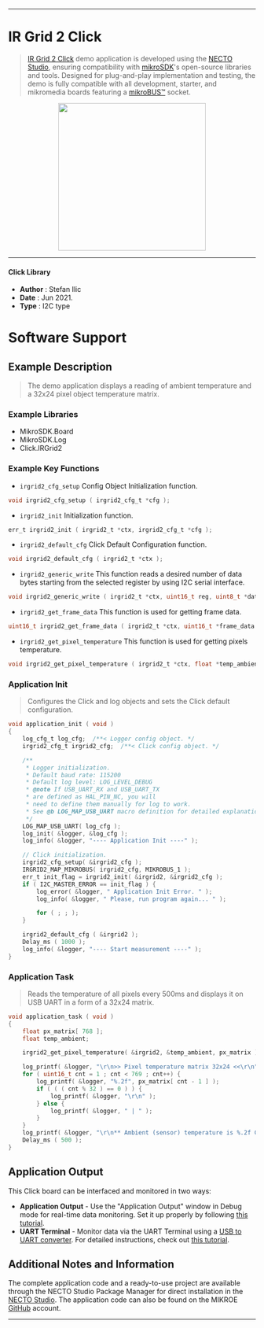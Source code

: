 
---
# IR Grid 2 Click

> [IR Grid 2 Click](https://www.mikroe.com/?pid_product=MIKROE-3194) demo application is developed using
the [NECTO Studio](https://www.mikroe.com/necto), ensuring compatibility with [mikroSDK](https://www.mikroe.com/mikrosdk)'s
open-source libraries and tools. Designed for plug-and-play implementation and testing, the demo is fully compatible with
all development, starter, and mikromedia boards featuring a [mikroBUS&trade;](https://www.mikroe.com/mikrobus) socket.

<p align="center">
  <img src="https://www.mikroe.com/?pid_product=MIKROE-3194&image=1" height=300px>
</p>

---

#### Click Library

- **Author**        : Stefan Ilic
- **Date**          : Jun 2021.
- **Type**          : I2C type

# Software Support

## Example Description

> The demo application displays a reading of ambient temperature and a 32x24 pixel object temperature matrix.

### Example Libraries

- MikroSDK.Board
- MikroSDK.Log
- Click.IRGrid2

### Example Key Functions

- `irgrid2_cfg_setup` Config Object Initialization function.
```c
void irgrid2_cfg_setup ( irgrid2_cfg_t *cfg );
```

- `irgrid2_init` Initialization function.
```c
err_t irgrid2_init ( irgrid2_t *ctx, irgrid2_cfg_t *cfg );
```

- `irgrid2_default_cfg` Click Default Configuration function.
```c
void irgrid2_default_cfg ( irgrid2_t *ctx );
```

- `irgrid2_generic_write` This function reads a desired number of data bytes starting from the selected register by using I2C serial interface.
```c
void irgrid2_generic_write ( irgrid2_t *ctx, uint16_t reg, uint8_t *data_buf, uint16_t len );
```

- `irgrid2_get_frame_data` This function is used for getting frame data.
```c
uint16_t irgrid2_get_frame_data ( irgrid2_t *ctx, uint16_t *frame_data );
```

- `irgrid2_get_pixel_temperature` This function is used for getting pixels temperature.
```c
void irgrid2_get_pixel_temperature ( irgrid2_t *ctx, float *temp_ambient, float *pixel_temp );
```

### Application Init

> Configures the Click and log objects and sets the Click default configuration.

```c
void application_init ( void ) 
{
    log_cfg_t log_cfg;  /**< Logger config object. */
    irgrid2_cfg_t irgrid2_cfg;  /**< Click config object. */

    /** 
     * Logger initialization.
     * Default baud rate: 115200
     * Default log level: LOG_LEVEL_DEBUG
     * @note If USB_UART_RX and USB_UART_TX 
     * are defined as HAL_PIN_NC, you will 
     * need to define them manually for log to work. 
     * See @b LOG_MAP_USB_UART macro definition for detailed explanation.
     */
    LOG_MAP_USB_UART( log_cfg );
    log_init( &logger, &log_cfg );
    log_info( &logger, "---- Application Init ----" );

    // Click initialization.
    irgrid2_cfg_setup( &irgrid2_cfg );
    IRGRID2_MAP_MIKROBUS( irgrid2_cfg, MIKROBUS_1 );
    err_t init_flag = irgrid2_init( &irgrid2, &irgrid2_cfg );
    if ( I2C_MASTER_ERROR == init_flag ) {
        log_error( &logger, " Application Init Error. " );
        log_info( &logger, " Please, run program again... " );

        for ( ; ; );
    }

    irgrid2_default_cfg ( &irgrid2 );
    Delay_ms ( 1000 );
    log_info( &logger, "---- Start measurement ----" );
}
```

### Application Task

> Reads the temperature of all pixels every 500ms and displays it on USB UART in a form of a 32x24 matrix.

```c
void application_task ( void ) 
{
    float px_matrix[ 768 ];
    float temp_ambient;

    irgrid2_get_pixel_temperature( &irgrid2, &temp_ambient, px_matrix );

    log_printf( &logger, "\r\n>> Pixel temperature matrix 32x24 <<\r\n" );
    for ( uint16_t cnt = 1 ; cnt < 769 ; cnt++) {
        log_printf( &logger, "%.2f", px_matrix[ cnt - 1 ] );
        if ( ( ( cnt % 32 ) == 0 ) ) {
            log_printf( &logger, "\r\n" );
        } else {
            log_printf( &logger, " | " );
        }
    }
    log_printf( &logger, "\r\n** Ambient (sensor) temperature is %.2f Celsius\r\n", temp_ambient );
    Delay_ms ( 500 );
}
```


## Application Output

This Click board can be interfaced and monitored in two ways:
- **Application Output** - Use the "Application Output" window in Debug mode for real-time data monitoring.
Set it up properly by following [this tutorial](https://www.youtube.com/watch?v=ta5yyk1Woy4).
- **UART Terminal** - Monitor data via the UART Terminal using
a [USB to UART converter](https://www.mikroe.com/click/interface/usb?interface*=uart,uart). For detailed instructions,
check out [this tutorial](https://help.mikroe.com/necto/v2/Getting%20Started/Tools/UARTTerminalTool).

## Additional Notes and Information

The complete application code and a ready-to-use project are available through the NECTO Studio Package Manager for 
direct installation in the [NECTO Studio](https://www.mikroe.com/necto). The application code can also be found on
the MIKROE [GitHub](https://github.com/MikroElektronika/mikrosdk_click_v2) account.

---
